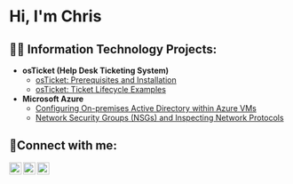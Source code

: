 <h1>Hi, I'm Chris

<h2>👨‍💻 Information Technology Projects:</h2>

- <b>osTicket (Help Desk Ticketing System)</b>
  - [osTicket: Prerequisites and Installation](https://github.com/Gfridge90/osticket-prereq)
  - [osTicket: Ticket Lifecycle Examples](https://github.com/Gfridge90/osTicket-ticket-lifecycle)
- <b>Microsoft Azure</b>
  - [Configuring On-premises Active Directory within Azure VMs](https://github.com/Gfridge90/configure-active-directory)
  - [Network Security Groups (NSGs) and Inspecting Network Protocols](https://github.com/Gfridge90/azure-network-protocols)

<h2>🤳Connect with me:</h2>

[<img align="left" alt="Josh | Twitter" width="22px" src="https://cdn.jsdelivr.net/npm/simple-icons@v3/icons/twitter.svg" />][twitter]
[<img align="left" alt="Josh | LinkedIn" width="22px" src="https://cdn.jsdelivr.net/npm/simple-icons@v3/icons/linkedin.svg" />][linkedin]
[<img align="left" alt="Josh | Instagram" width="22px" src="https://cdn.jsdelivr.net/npm/simple-icons@v3/icons/instagram.svg" />][instagram]

[twitter]: https://twitter.com/
[instagram]: https://www.instagram.com/
[linkedin]: https://www.linkedin.com/in/christopher-sherman-35548a259/

